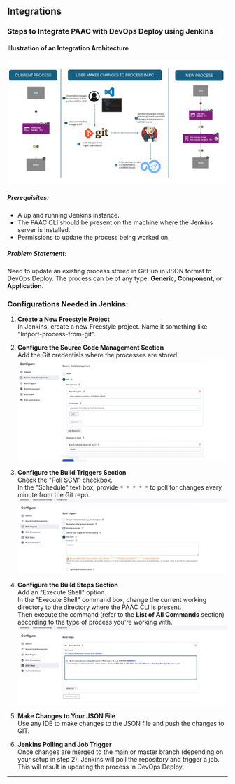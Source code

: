 ## Integrations

### Steps to Integrate PAAC with DevOps Deploy using Jenkins

#### Illustration of an Integration Architecture
![Image 0](media/Step0.png)
##### Prerequisites:
- A up and running Jenkins instance.
- The PAAC CLI should be present on the machine where the Jenkins server is installed.
- Permissions to update the process being worked on.

##### Problem Statement:
Need to update an existing process stored in GitHub in JSON format to DevOps Deploy. The process can be of any type: **Generic**, **Component**, or **Application**.

### Configurations Needed in Jenkins:

1. **Create a New Freestyle Project**  
   In Jenkins, create a new Freestyle project. Name it something like "Import-process-from-git".

2. **Configure the Source Code Management Section**  
   Add the Git credentials where the processes are stored.  
   ![Image 1](media/Step2.png)

3. **Configure the Build Triggers Section**  
   Check the "Poll SCM" checkbox.  
   In the "Schedule" text box, provide `* * * * *` to poll for changes every minute from the Git repo.  
   ![Image 2](media/Step3.png)

4. **Configure the Build Steps Section**  
   Add an "Execute Shell" option.  
   In the "Execute Shell" command box, change the current working directory to the directory where the PAAC CLI is present.  
   Then execute the command (refer to the **List of All Commands** section) according to the type of process you're working with.  
   ![Image 3](media/Step4.png)

5. **Make Changes to Your JSON File**  
   Use any IDE to make changes to the JSON file and push the changes to GIT.

6. **Jenkins Polling and Job Trigger**  
   Once changes are merged to the main or master branch (depending on your setup in step 2), Jenkins will poll the repository and trigger a job.  
   This will result in updating the process in DevOps Deploy.

---
